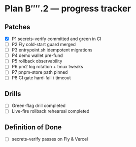 # Plan B⁗.2 — progress tracker

## Patches
- [x] P1 secrets-verify committed and green in CI <!-- done-by @metagrati at 2025-04-25 16:03 -->
- [ ] P2 Fly cold-start guard merged
- [ ] P3 entrypoint.sh idempotent migrations
- [ ] P4 demo wallet pre-fund
- [ ] P5 rollback observability
- [ ] P6 pm2 log rotation + tmux tweaks
- [ ] P7 pnpm-store path pinned
- [ ] P8 CI gate hard-fail / timeout

## Drills
- [ ] Green-flag drill completed
- [ ] Live-fire rollback rehearsal completed

## Definition of Done
- [ ] secrets-verify passes on Fly & Vercel


